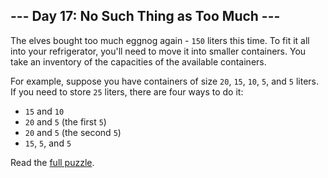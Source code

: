 ## --- Day 17: No Such Thing as Too Much ---
The elves bought too much eggnog again - <code>150</code> liters this time.  To fit it all into your refrigerator, you'll need to move it into smaller containers.  You take an inventory of the capacities of the available containers.

For example, suppose you have containers of size <code>20</code>, <code>15</code>, <code>10</code>, <code>5</code>, and <code>5</code> liters.  If you need to store <code>25</code> liters, there are four ways to do it:


 - <code>15</code> and <code>10</code>
 - <code>20</code> and <code>5</code> (the first <code>5</code>)
 - <code>20</code> and <code>5</code> (the second <code>5</code>)
 - <code>15</code>, <code>5</code>, and <code>5</code>

Read the [full puzzle](https://adventofcode.com/2015/day/17).
